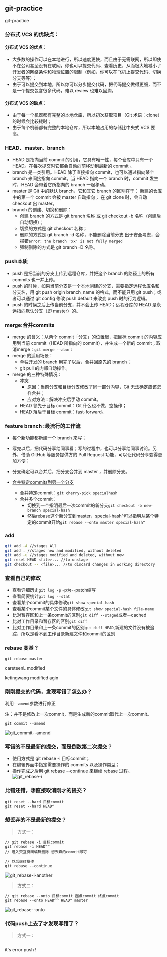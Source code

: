 ## git-practice
git-practice


### 分布式 VCS 的优缺点：

#### 分布式 VCS 的优点：

- 大多数的操作可以在本地进行，所以速度更快，而且由于无需联网，所以即使不在公司甚至没有在联网，你也可以提交代码、查看历史，从而极大地减小了开发者的网络条件和物理位置的限制（例如，你可以在飞机上提交代码、切换分支等等）；
- 由于可以提交到本地，所以你可以分步提交代码，把代码提交做得更细，而不是一个提交包含很多代码，难以 review 也难以回溯。

#### 分布式 VCS 的缺点：

- 由于每一个机器都有完整的本地仓库，所以初次获取项目（Git 术语：clone）的时候会比较耗时；
- 由于每个机器都有完整的本地仓库，所以本地占用的存储比中央式 VCS 要高。

### HEAD、master、branch

- HEAD 是指向当前 commit 的引用，它具有唯一性，每个仓库中只有一个 HEAD。在每次提交时它都会自动向前移动到最新的 commit 。
- branch 是一类引用。HEAD 除了直接指向 commit，也可以通过指向某个 branch 来间接指向 commit。当 HEAD 指向一个 branch 时，commit 发生时，HEAD 会带着它所指向的 branch 一起移动。
- master 是 Git 中的默认 branch，它和其它 branch 的区别在于：
新建的仓库中的第一个 commit 会被 master 自动指向；
在 git clone 时，会自动 checkout 出 master。
- branch 的创建、切换和删除：
    - 创建 branch 的方式是 git branch 名称 或 git checkout -b 名称（创建后自动切换）；
    - 切换的方式是 git checkout 名称；
    - 删除的方式是 git branch -d 名称，不能删除当前分支
        出于安全考虑，会报错`error: the branch 'xx' is not fully merged`
    - 强制删除的方式是 git branch -D 名称。

### push本质

- push 是把当前的分支上传到远程仓库，并把这个 branch 的路径上的所有 commits 也一并上传。
- push 的时候，如果当前分支是一个本地创建的分支，需要指定远程仓库名和分支名，用 git push origin branch_name 的格式，而不能只用 git push；或者可以通过 git config 修改 push.default 来改变 push 时的行为逻辑。
- push 的时候之后上传当前分支，并不会上传 HEAD；远程仓库的 HEAD 是永远指向默认分支（即 master）的。

### merge:合并commits

- merge 的含义：从两个 commit「分叉」的位置起，把目标 commit 的内容应用到当前 commit（HEAD 所指向的 commit），并生成一个新的 commit；取消merge：`git merge --abort`
- merge 的适用场景：
    - 单独开发的 branch 用完了以后，合并回原先的 branch；
    - git pull 的内部自动操作。
- merge 的三种特殊情况：
    - 冲突
        - 原因：当前分支和目标分支修改了同一部分内容，Git 无法确定应该怎样合并；
        - 应对方法：解决冲突后手动 commit。
    - HEAD 领先于目标 commit：Git 什么也不做，空操作；
    - HEAD 落后于目标 commit：fast-forward。

### feature branch :最流行的工作流

- 每个新功能都新建一个 branch 来写；
- 写完以后，把代码分享给同事看；写的过程中，也可以分享给同事讨论。另外，借助 GitHub 等服务提供方的 Pull Request 功能，可以让代码分享变得更加方便；
- 分支确定可以合并后，把分支合并到 master ，并删除分支。

- [合并特定commits到另一个分支](https://blog.csdn.net/ybdesire/article/details/42145597)
    - 合并特定commit：`git cherry-pick specialhash`
    - 合并多个commit：
        - 切换到一个指明最后一次commit的新分支`git checkout -b new-branch special-hash`
        - 然后rebase这个新分支到master，special-hash^可以指明从某个特定的commit开始`git rebase --onto master special-hash^`


### add
```bash
git add -A //stages All
git add . //stages new and modified, without deleted
git add -u //stages modified and deleted, without new
git reset HEAD <file>... //to unstage
git checkout -- <file>... //to discard changes in working directory
```

### 查看自己的修改

- 查看详细历史`git log -p` -p为--patch缩写
- 查看简要统计`git log --stat`
- 查看某个commit的具体修改`git show special-hash`
- 查看某个commit某个文件的具体修改`git show special-hash file-name`
- 比对暂存区和上一条commit的区别`git diff --staged`或者--cached
- 比对工作目录和暂存区的区别`git diff`
- 比对工作目录和上一条commit的区别`git diff HEAD`,新建的文件没有被追踪，所以是看不到工作目录新建文件和commit的区别

### rebase 变基？
```shell
git rebase master
```

careteenL modified

ketingwang modified agin

### 刚刚提交的代码，发现写错了怎么办？

利用`--amend`参数进行修正

注：并不是修改上一次commit，而是生成新的commit取代上一次commit。
```shell
git commit --amend
```
![git_commit--amend](./imgs/git_commit--amend.png)

### 写错的不是最新的提交，而是倒数第二次提交？

- 使用方式是 git rebase -i 目标commit；
- 在编辑界面中指定需要操作的 commits 以及操作类型；
- 操作完成之后用 git rebase --continue 来继续 rebase 过程。
![git_rebase-i](./imgs/git_rebase-i.png)


### 比错还错，想直接取消刚才的提交？
```shell
git reset --hard 目标commit
git reset --hard HEAD^
```

### 想丢弃的不是最新的提交？

> 方式一：

```shell
// git rebase -i 目标commit
git rebase -i HEAD^^
// 进入交互页面编辑删除 想丢弃的commit即可

// 然后继续操作
git rebase --continue
```
![git_rebase-i-another](./imgs/git_rebase-i-another.png)

> 方式二：

```shell
// git rebase --onto 目标commit 起点commit 终点commit
git rebase --onto HEAD^^ HEAD^ master
```
![git_rebase--onto](./imgs/git_rebase--onto.png)

### 代码push上去了才发现写错了？

> 方式一：

```shell

```
it's error push !
